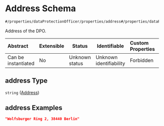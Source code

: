 # Address Schema

```txt
#/properties/dataProtectionOfficer/properties/address#/properties/dataProtectionOfficer/properties/address
```

Address of the DPO.


| Abstract            | Extensible | Status         | Identifiable            | Custom Properties | Additional Properties | Access Restrictions | Defined In                                                           |
| :------------------ | ---------- | -------------- | ----------------------- | :---------------- | --------------------- | ------------------- | -------------------------------------------------------------------- |
| Can be instantiated | No         | Unknown status | Unknown identifiability | Forbidden         | Allowed               | none                | [tilt-schema.json\*](../out/tilt-schema.json "open original schema") |

## address Type

`string` ([Address](tilt-schema-properties-dataprotectionofficer-properties-address.md))

## address Examples

```json
"Wolfsburger Ring 2, 38440 Berlin"
```

